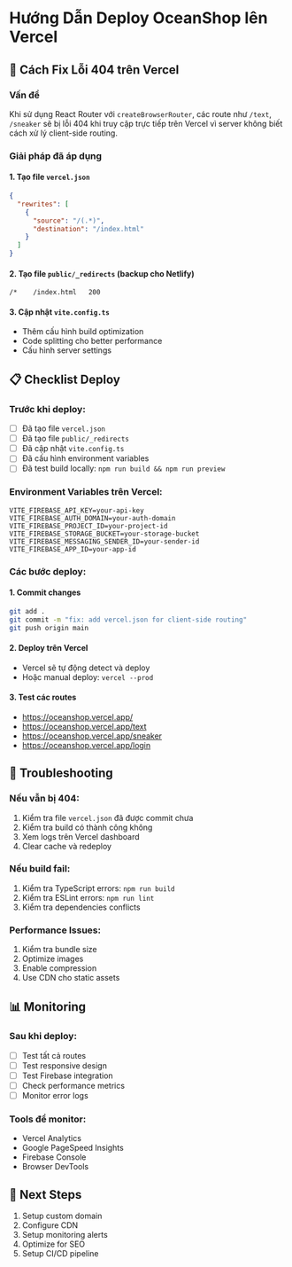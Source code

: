 # Hướng Dẫn Deploy OceanShop lên Vercel

## 🚀 Cách Fix Lỗi 404 trên Vercel

### Vấn đề

Khi sử dụng React Router với `createBrowserRouter`, các route như `/text`, `/sneaker` sẽ bị lỗi 404 khi truy cập trực tiếp trên Vercel vì server không biết cách xử lý client-side routing.

### Giải pháp đã áp dụng

#### 1. Tạo file `vercel.json`

```json
{
  "rewrites": [
    {
      "source": "/(.*)",
      "destination": "/index.html"
    }
  ]
}
```

#### 2. Tạo file `public/_redirects` (backup cho Netlify)

```
/*    /index.html   200
```

#### 3. Cập nhật `vite.config.ts`

- Thêm cấu hình build optimization
- Code splitting cho better performance
- Cấu hình server settings

## 📋 Checklist Deploy

### Trước khi deploy:

- [ ] Đã tạo file `vercel.json`
- [ ] Đã tạo file `public/_redirects`
- [ ] Đã cập nhật `vite.config.ts`
- [ ] Đã cấu hình environment variables
- [ ] Đã test build locally: `npm run build && npm run preview`

### Environment Variables trên Vercel:

```
VITE_FIREBASE_API_KEY=your-api-key
VITE_FIREBASE_AUTH_DOMAIN=your-auth-domain
VITE_FIREBASE_PROJECT_ID=your-project-id
VITE_FIREBASE_STORAGE_BUCKET=your-storage-bucket
VITE_FIREBASE_MESSAGING_SENDER_ID=your-sender-id
VITE_FIREBASE_APP_ID=your-app-id
```

### Các bước deploy:

#### 1. Commit changes

```bash
git add .
git commit -m "fix: add vercel.json for client-side routing"
git push origin main
```

#### 2. Deploy trên Vercel

- Vercel sẽ tự động detect và deploy
- Hoặc manual deploy: `vercel --prod`

#### 3. Test các routes

- https://oceanshop.vercel.app/
- https://oceanshop.vercel.app/text
- https://oceanshop.vercel.app/sneaker
- https://oceanshop.vercel.app/login

## 🔧 Troubleshooting

### Nếu vẫn bị 404:

1. Kiểm tra file `vercel.json` đã được commit chưa
2. Kiểm tra build có thành công không
3. Xem logs trên Vercel dashboard
4. Clear cache và redeploy

### Nếu build fail:

1. Kiểm tra TypeScript errors: `npm run build`
2. Kiểm tra ESLint errors: `npm run lint`
3. Kiểm tra dependencies conflicts

### Performance Issues:

1. Kiểm tra bundle size
2. Optimize images
3. Enable compression
4. Use CDN cho static assets

## 📊 Monitoring

### Sau khi deploy:

- [ ] Test tất cả routes
- [ ] Test responsive design
- [ ] Test Firebase integration
- [ ] Check performance metrics
- [ ] Monitor error logs

### Tools để monitor:

- Vercel Analytics
- Google PageSpeed Insights
- Firebase Console
- Browser DevTools

## 🚀 Next Steps

1. Setup custom domain
2. Configure CDN
3. Setup monitoring alerts
4. Optimize for SEO
5. Setup CI/CD pipeline
